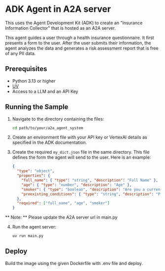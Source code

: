 # ADK Agent in A2A server

This uses the Agent Development Kit (ADK) to create an "Insurance Information Collector" that is hosted as an A2A server.

This agent guides a user through a health insurance questionnaire. It first presents a form to the user. After the user submits their information, the agent analyzes the data and generates a risk assessment report that is free of any PII data.

## Prerequisites

*   Python 3.13 or higher
*   [UV](https://github.com/astral-sh/uv)
*   Access to a LLM and an API Key

## Running the Sample

1.  Navigate to the directory containing the files:
    ```bash
    cd path/to/your/a2a_agent_system
    ```

2.  Create an environment file with your API key or VertexAI details as specified in the ADK documentation.

3.  Create the required `my_dict.json` file in the same directory. This file defines the form the agent will send to the user. Here is an example:
    ```json
    {
      "type": "object",
      "properties": {
        "full_name": { "type": "string", "description": "Full Name" },
        "age": { "type": "number", "description": "Age" },
        "smoker": { "type": "boolean", "description": "Are you a current or former smoker?" },
        "preexisting_conditions": { "type": "string", "description": "Please list any pre-existing medical conditions." }
      },
      "required": ["full_name", "age", "smoker"]
    }
    ```

** Note: ** Please update the A2A server url in main.py

4.  Run the agent server:
    ```bash
    uv run main.py
    ```

## Deploy

Build the image using the given Dockerfile with .env file and deploy.